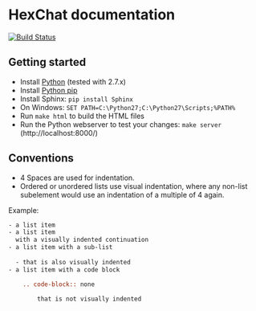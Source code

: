 # HexChat documentation

[![Build Status](https://travis-ci.org/hexchat/documentation.png)](https://travis-ci.org/hexchat/documentation)


## Getting started

* Install [Python](http://www.python.org/) (tested with 2.7.x)
* Install [Python pip](http://www.pip-installer.org/en/latest/installing.html#alternative-installation-procedures)
* Install Sphinx: `pip install Sphinx`
* On Windows: `SET PATH=C:\Python27;C:\Python27\Scripts;%PATH%`
* Run `make html` to build the HTML files
* Run the Python webserver to test your changes: `make server`
  (http://localhost:8000/)


## Conventions

* 4 Spaces are used for indentation.
* Ordered or unordered lists use visual indentation, where any non-list
  subelement would use an indentation of a multiple of 4 again.

Example:

```rest
- a list item
- a list item
  with a visually indented continuation
- a list item with a sub-list
  
  - that is also visually indented
- a list item with a code block

    .. code-block:: none

        that is not visually indented
```
